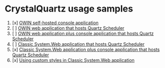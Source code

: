 # CrystalQuartz usage samples

1. [x] [OWIN self-hosted console application](//github.com/guryanovev/CrystalQuartz/tree/master/examples/01_Owin_SelfHosted)
2. [ ] [OWIN web application that hosts Quartz Scheduler](//github.com/guryanovev/CrystalQuartz/tree/master/examples/02_Owin_Web_Simple)
3. [ ] [OWIN web application plus console application that hosts Quartz Scheduler](//github.com/guryanovev/CrystalQuartz/tree/master/examples/03_Owin_Web_Remote)
4. [ ] [Classic System.Web application that hosts Quartz Scheduler](//github.com/guryanovev/CrystalQuartz/tree/master/examples/04_SystemWeb_Simple)
5. [x] [Classic System.Web application plus console application that hosts Quartz Scheduler](//github.com/guryanovev/CrystalQuartz/tree/master/examples/05_SystemWeb_Remote)
6. [x] [Using custom styles in Classic System.Web application](//github.com/guryanovev/CrystalQuartz/tree/master/examples/06_CustomStyles)
